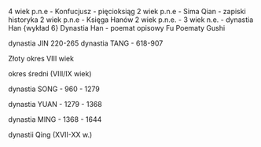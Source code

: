 
4 wiek p.n.e - Konfucjusz - pięcioksiąg
2 wiek p.n.e - Sima Qian - zapiski historyka
2 wiek p.n.e - Księga Hanów 
2 wiek p.n.e. - 3 wiek n.e. - dynastia Han
{wykład 6}
Dynastia Han - poemat opisowy Fu 
Poematy Gushi

dynastia JIN 220-265
dynastia TANG - 618-907

Złoty okres VIII wiek

okres średni  (VIII/IX wiek)


dynastia SONG -  960 - 1279

dynastia YUAN - 1279 - 1368

dynastia MING - 1368 - 1644

dynastii Qing (XVII-XX w.)







